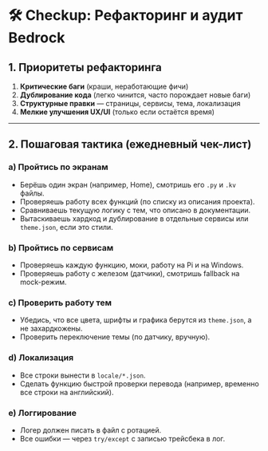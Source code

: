 # 🛠️ Checkup: Рефакторинг и аудит Bedrock

## 1. Приоритеты рефакторинга

1. **Критические баги** (краши, неработающие фичи)
2. **Дублирование кода** (легко чинится, часто порождает новые баги)
3. **Структурные правки** — страницы, сервисы, тема, локализация
4. **Мелкие улучшения UX/UI** (только если остаётся время)

---

## 2. Пошаговая тактика (ежедневный чек-лист)

### a) Пройтись по экранам

* Берёшь один экран (например, Home), смотришь его `.py` и `.kv` файлы.
* Проверяешь работу всех функций (по списку из описания проекта).
* Сравниваешь текущую логику с тем, что описано в документации.
* Вытаскиваешь хардкод и дублирование в отдельные сервисы или `theme.json`, если это стили.

### b) Пройтись по сервисам

* Проверяешь каждую функцию, моки, работу на Pi и на Windows.
* Проверяешь работу с железом (датчики), смотришь fallback на mock-режим.

### c) Проверить работу тем

* Убедись, что все цвета, шрифты и графика берутся из `theme.json`, а не захардкожены.
* Проверить переключение темы (по датчику, вручную).

### d) Локализация

* Все строки вынести в `locale/*.json`.
* Сделать функцию быстрой проверки перевода (например, временно все строки на английский).

### e) Логгирование

* Логер должен писать в файл с ротацией.
* Все ошибки — через `try/except` с записью трейсбека в лог.
